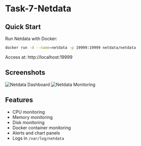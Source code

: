 # Task-7-Netdata

## Quick Start

Run Netdata with Docker:
```bash
docker run -d --name=netdata -p 19999:19999 netdata/netdata
```

Access at: http://localhost:19999

## Screenshots
![Netdata Dashboard](screenshot1.png)
![Netdata Monitoring](screenshot2.png)

## Features
- CPU monitoring
- Memory monitoring  
- Disk monitoring
- Docker container monitoring
- Alerts and chart panels
- Logs in `/var/log/netdata`